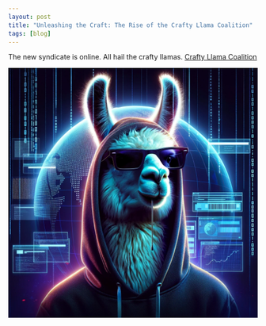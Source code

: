 ```yaml
---
layout: post
title: "Unleashing the Craft: The Rise of the Crafty Llama Coalition"
tags: [blog]
---
```


The new syndicate is online. All hail the crafty llamas.
[Crafty Llama Coalition](https://github.com/CraftyLlamaCoalition)

![hackerllama](/assets/images/hackerllama.png)
